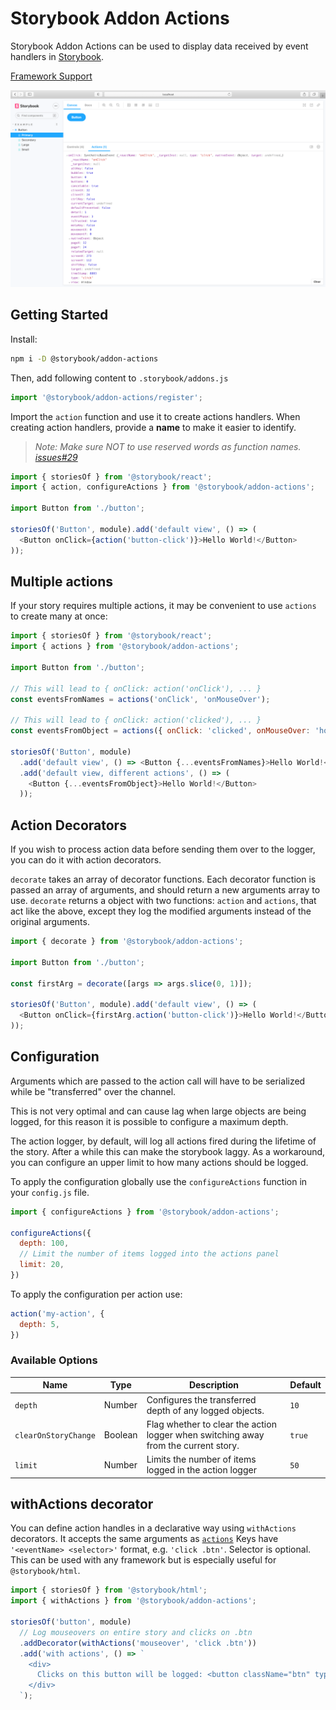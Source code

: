 # Storybook Addon Actions

Storybook Addon Actions can be used to display data received by event handlers in [Storybook](https://storybook.js.org).

[Framework Support](https://github.com/storybookjs/storybook/blob/master/ADDONS_SUPPORT.md)

![Screenshot](https://raw.githubusercontent.com/storybookjs/storybook/HEAD/addons/actions/docs/screenshot.png)

## Getting Started

Install:

```sh
npm i -D @storybook/addon-actions
```

Then, add following content to `.storybook/addons.js`

```js
import '@storybook/addon-actions/register';
```

Import the `action` function and use it to create actions handlers. When creating action handlers, provide a **name** to make it easier to identify.

> _Note: Make sure NOT to use reserved words as function names. [issues#29](https://github.com/storybookjs/storybook-addon-actions/issues/29#issuecomment-288274794)_

```js
import { storiesOf } from '@storybook/react';
import { action, configureActions } from '@storybook/addon-actions';

import Button from './button';

storiesOf('Button', module).add('default view', () => (
  <Button onClick={action('button-click')}>Hello World!</Button>
));
```

## Multiple actions

If your story requires multiple actions, it may be convenient to use `actions` to create many at once:

```js
import { storiesOf } from '@storybook/react';
import { actions } from '@storybook/addon-actions';

import Button from './button';

// This will lead to { onClick: action('onClick'), ... }
const eventsFromNames = actions('onClick', 'onMouseOver');

// This will lead to { onClick: action('clicked'), ... }
const eventsFromObject = actions({ onClick: 'clicked', onMouseOver: 'hovered' });

storiesOf('Button', module)
  .add('default view', () => <Button {...eventsFromNames}>Hello World!</Button>)
  .add('default view, different actions', () => (
    <Button {...eventsFromObject}>Hello World!</Button>
  ));
```

## Action Decorators

If you wish to process action data before sending them over to the logger, you can do it with action decorators.

`decorate` takes an array of decorator functions. Each decorator function is passed an array of arguments, and should return a new arguments array to use. `decorate` returns a object with two functions: `action` and `actions`, that act like the above, except they log the modified arguments instead of the original arguments.

```js
import { decorate } from '@storybook/addon-actions';

import Button from './button';

const firstArg = decorate([args => args.slice(0, 1)]);

storiesOf('Button', module).add('default view', () => (
  <Button onClick={firstArg.action('button-click')}>Hello World!</Button>
));
```

## Configuration

Arguments which are passed to the action call will have to be serialized while be "transferred"
over the channel.

This is not very optimal and can cause lag when large objects are being logged, for this reason it is possible 
to configure a maximum depth.

The action logger, by default, will log all actions fired during the lifetime of the story. After a while
this can make the storybook laggy. As a workaround, you can configure an upper limit to how many actions should 
be logged.

To apply the configuration globally use the `configureActions` function in your `config.js` file.

```js
import { configureActions } from '@storybook/addon-actions';

configureActions({
  depth: 100,
  // Limit the number of items logged into the actions panel
  limit: 20,
})
```

To apply the configuration per action use:
```js
action('my-action', {
  depth: 5,
})
```

### Available Options

|Name|Type|Description|Default|
|---|---|---|---|
|`depth`|Number|Configures the transferred depth of any logged objects.|`10`|
|`clearOnStoryChange`|Boolean|Flag whether to clear the action logger when switching away from the current story.|`true`|
|`limit`|Number|Limits the number of items logged in the action logger|`50`|

## withActions decorator

You can define action handles in a declarative way using `withActions` decorators. It accepts the same arguments as [`actions`](#multiple-actions)
Keys have `'<eventName> <selector>'` format, e.g. `'click .btn'`. Selector is optional. This can be used with any framework but is especially useful for `@storybook/html`.

```js
import { storiesOf } from '@storybook/html';
import { withActions } from '@storybook/addon-actions';

storiesOf('button', module)
  // Log mouseovers on entire story and clicks on .btn
  .addDecorator(withActions('mouseover', 'click .btn'))
  .add('with actions', () => `
    <div>
      Clicks on this button will be logged: <button className="btn" type="button">Button</button>
    </div>
  `);
```
